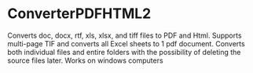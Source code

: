 # ConverterPDFHTML2
Сonverts doc, docx, rtf, xls, xlsx, and tiff files to PDF and Html. Supports multi-page TIF and converts all Excel sheets to 1 pdf document. Converts both individual files and entire folders with the possibility of deleting the source files later.
Works on windows computers
